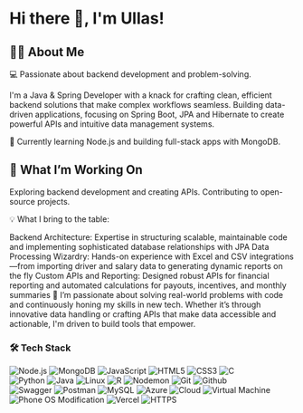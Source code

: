 # Hi there 👋, I'm Ullas!

## 👨‍💻 About Me
💻 Passionate about backend development and problem-solving.

I'm a Java & Spring Developer with a knack for crafting clean, efficient backend solutions that make complex workflows seamless.
Building data-driven applications, focusing on Spring Boot, JPA and Hibernate to create powerful APIs and intuitive data management systems.

🌱 Currently learning Node.js and building full-stack apps with MongoDB.

## 🚀 What I’m Working On
Exploring backend development and creating APIs.
Contributing to open-source projects.

💡 What I bring to the table:

Backend Architecture: Expertise in structuring scalable, maintainable code and implementing sophisticated database relationships with JPA
Data Processing Wizardry: Hands-on experience with Excel and CSV integrations—from importing driver and salary data to generating dynamic reports on the fly
Custom APIs and Reporting: Designed robust APIs for financial reporting and automated calculations for payouts, incentives, and monthly summaries
🌱 I’m passionate about solving real-world problems with code and continuously honing my skills in new tech. Whether it’s through innovative data handling or crafting APIs that make data accessible and actionable, I'm driven to build tools that empower.

### :hammer_and_wrench: Tech Stack
<p align="left">
  <img src="https://img.shields.io/badge/Node.js-339933?style=for-the-badge&logo=nodedotjs&logoColor=white" alt="Node.js" />
  <img src="https://img.shields.io/badge/MongoDB-47A248?style=for-the-badge&logo=mongodb&logoColor=white" alt="MongoDB" />
  <img src="https://img.shields.io/badge/JavaScript-F7DF1E?style=for-the-badge&logo=javascript&logoColor=black" alt="JavaScript" />
  <img src="https://img.shields.io/badge/HTML5-E34F26?style=for-the-badge&logo=html5&logoColor=white" alt="HTML5" />
  <img src="https://img.shields.io/badge/CSS3-1572B6?style=for-the-badge&logo=css3&logoColor=white" alt="CSS3" />
  <img src="https://img.shields.io/badge/C-00599C?style=for-the-badge&logo=c&logoColor=white" alt="C"/>
  <br>
  <img src="https://img.shields.io/badge/Python-3776AB?style=for-the-badge&logo=python&logoColor=white" alt="Python"/>
  <img src="https://img.shields.io/badge/Java-007396?style=for-the-badge&logo=java&logoColor=white" alt="Java"/>
  <img src="https://img.shields.io/badge/Linux-FCC624?style=for-the-badge&logo=linux&logoColor=black" alt="Linux"/>
  <img src="https://img.shields.io/badge/R-276DC3?style=for-the-badge&logo=r&logoColor=white" alt="R"/>
  <img src="https://img.shields.io/badge/Nodemon-76D04B?style=for-the-badge&logo=nodemon&logoColor=white" alt="Nodemon"/>
  <img src="https://img.shields.io/badge/Git-F05032?style=for-the-badge&logo=git&logoColor=white" alt="Git"/>
  <img src="https://img.shields.io/badge/GitHub-181717?style=for-the-badge&logo=github&logoColor=white" alt="Github"/>
  <br>
  <img src="https://img.shields.io/badge/Swagger-85EA2D?style=for-the-badge&logo=swagger&logoColor=black" alt="Swagger"/>
  <img src="https://img.shields.io/badge/Postman-FF6C37?style=for-the-badge&logo=postman&logoColor=white" alt="Postman"/>
  <img src="https://img.shields.io/badge/MySQL-4479A1?style=for-the-badge&logo=mysql&logoColor=white" alt="MySQL"/>
  <img src="https://img.shields.io/badge/Azure-0078D4?style=for-the-badge&logo=microsoftazure&logoColor=white" alt="Azure"/>
  <img src="https://img.shields.io/badge/Cloud-808080?style=for-the-badge&logo=cloud&logoColor=white" alt="Cloud"/>
  <img src="https://img.shields.io/badge/Virtual%20Machine-0078D4?style=for-the-badge&logo=virtualbox&logoColor=white" alt="Virtual Machine"/>
  <img src="https://img.shields.io/badge/Phone%20OS%20Modification-1A73E8?style=for-the-badge&logo=android&logoColor=white" alt="Phone OS Modification"/>
  <img src="https://img.shields.io/badge/Vercel-000000?style=for-the-badge&logo=vercel&logoColor=white" alt="Vercel" />
<img src="https://img.shields.io/badge/HTTPS-005FF9?style=for-the-badge&logo=letsencrypt&logoColor=white" alt="HTTPS" />

</p>
















